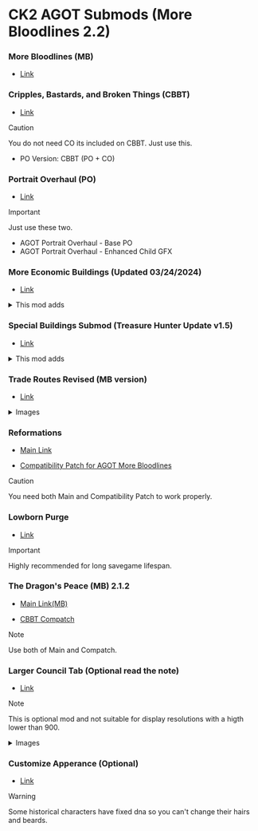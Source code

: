 # CK2 AGOT Submods (More Bloodlines 2.2)
### More Bloodlines (MB)
* [Link](www.dropbox.com/s/gml2v96qgxxhnuh/AGOT%20More%20Bloodlines%202.2%20-%20Extract%20to%20Mods%20Folder.7z?dl=0)
### Cripples, Bastards, and Broken Things (CBBT)
* [Link](https://agotcitadel.boards.net/thread/4323/agot-cripples-broken-1-4)
> [!CAUTION]
> You do not need CO its included on CBBT. Just use this.
> * PO Version: CBBT (PO + CO)
### Portrait Overhaul (PO)
* [Link](https://agotcitadel.boards.net/thread/4478/agot-portrait-overhaul-updated-2023)
> [!IMPORTANT]
> Just use these two.
> * AGOT Portrait Overhaul - Base PO
> * AGOT Portrait Overhaul - Enhanced Child GFX
### More Economic Buildings (Updated 03/24/2024)
* [Link](https://agotcitadel.boards.net/thread/4593/agot-more-economic-buildings-updated)
<details>

<summary>This mod adds</summary>

* Olive Orchards in Meereen.
* Qartheen Markets in Qarth.
* Whaler Ports in Ibben.
* Arbor Vineyards in the Arbor. This building is specific to castles in the Arbor as towns already have wineries, and because the Arbor shipyards do not add any tax income.
* Grand Markets in Yi Ti's major cities, as they are described as market towns. Useful if you enjoy playing in the Far East.
* Myrish Guilds and Tyroshi Mercantiles in Myr and Tyrosh. As these provinces are republics, it made sense to add them only to the city holdings.
* Rainwood Forests in the Rainwood duchy region, as this region is famous for its lumber and more.
* Jonquil's Pool in Maidenpool. This building gives little income, but makes up for it by adding fertility and health boosts to its holder.
* Oldtown Harbors specific to the Hightower and the city of Oldtown itself.
* the Old Mint and Merman Guilds to White Harbor. Both are specific to the castle and city holdings.
* Lannisport Guilds noted for their goldworks to Lannisport.
* Pentoshi Bazaars owned by the Spicers to the city of Pentos.

</details>

### Special Buildings Submod (Treasure Hunter Update v1.5)
* [Link](http://www.mediafire.com/file/r32t0bph728gqap/AGOT_Special_Buildings_Submod_v1.5.zip/file)

<details>

<summary>This mod adds</summary>

- bakery + lemoncake decision
- brewery + upgrade if you find master brewer
- hanging gardens
- apple + lemon tree orchard if you find seeds
- crazy alchemist workshop if you find the alchemist + decision to create silent monsters (like "Robert Strong")
- glass garden
- fighting arena for essos
- stonemason + events for building modificators
- look for minerals decision + events + mines ( iron, copper, gold, silver, dragonglass, probability depending on your region ) + upgrades
- library + steal book event
- dragon tower + dragon dream event + valyrian religion convert event
- duel academy + better fighter events
- winesink
- secret passage + secret tunnels enables a big "strolling around the city" event chain at peacetime:
you can buy food, elixirs, weapons, books, help foreign traders (investment event based on capital location ), meet lovers, pets or get abducted by a crazy alchemist...
- weird butcher + cannibal events
- naval shipyard
- night watchman
- barber surgeon + event
- theatre
- tailor guild
- treasure hunter inn + 7 artifacts and 3 quests
- reliquary shrine
- candle maker
- gambling den
- sacrificial altar + event for black goat religion to sacrifice child to win losing war

</details>

### Trade Routes Revised (MB version)
* [Link](drive.google.com/file/d/1_QivBXhvGpmF5OSBTLS-1MErYyTvAaxh/view?usp=sharing)
<details>

<summary>Images</summary>

![Westeros map](https://i.imgur.com/QmpQSzT.jpg)
![Detail south](https://i.imgur.com/WEJ4VXl.jpg)
![Detail north](https://i.imgur.com/260Q6Nh.jpg)

</details>

### Reformations
* [Main Link](https://www.dropbox.com/scl/fo/cvu1fghmcd2nixthlm5n8/ACe6AaSjw-fB6kCYvD3U6rQ?dl=0&e=1&preview=AGOT+Reformations.zip&rlkey=cgqlgitnl1qg4cihdvjl8mgeg)

* [Compatibility Patch for AGOT More Bloodlines](https://www.dropbox.com/scl/fi/ajzpyx0jwfig6y4ashnyl/AGOT-More-Bloodlines-Reformations-Patch.zip?rlkey=r50jekvkjz4jvqpbilaa2fh11&e=1&dl=0)
> [!CAUTION]
> You need both Main and Compatibility Patch to work properly.
### Lowborn Purge
* [Link](https://agotcitadel.boards.net/thread/4269/agot-lowborn-purge)
> [!IMPORTANT]
> Highly recommended for long savegame lifespan.
### The Dragon's Peace (MB) 2.1.2 
* [Main Link(MB)](https://www.dropbox.com/scl/fi/2dvg17fzonk9gc1l6y1cz/AGOT-The-Dragon-s-Peace-2.1-MB.zip?rlkey=2bx2chwess0frty12lusgc5bb&e=1&st=5v9pqlvu&dl=0)

* [CBBT Compatch](https://www.dropbox.com/scl/fi/kighk5my8l6vv6jlipfnf/AGOT-TDP-CBBT-Compatch.zip?rlkey=hh4c437hvsvl3xmuxwgi7z5ge&e=1&st=5bk2uyq7&dl=0)
> [!NOTE]
> Use both of Main and Compatch.

### Larger Council Tab (Optional read the note)
* [Link](https://www.dropbox.com/scl/fi/ghsiphzst0eywe4sm4ui4/agot-lct_14.rar?dl=0&e=1&rlkey=y8e6fmzhfxjdd4q70c8ntnjlo)
> [!NOTE]
> This is optional mod and not suitable for display resolutions with a higth lower than 900.
<details>

<summary>Images</summary>

![1](http://www.mediafire.com/convkey/8281/ha1d7bcp9r1h57wzg.jpg)
![2](http://www.mediafire.com/convkey/6c73/yfqb685y8jpacwwzg.jpg)
![3](http://www.mediafire.com/convkey/c510/mhxpqxk6cflb7tbzg.jpg)

</details>

### Customize Apperance (Optional)
* [Link](https://www.dropbox.com/scl/fi/lwa0rcudl31gl6a7387g6/AGOT-Customize-Apperance.zip?rlkey=hlyypbc5eziaaiziaiwbo56ed&e=1&dl=0)
> [!WARNING]
> Some historical characters have fixed dna so you can't change their hairs and beards.
